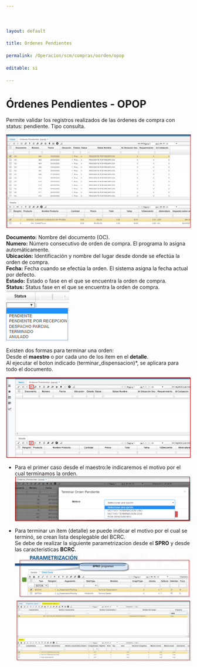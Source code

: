 ```yaml
---



layout: default

title: Ordenes Pendientes

permalink: /Operacion/scm/compras/oorden/opop

editable: si

---
```


# Órdenes Pendientes - OPOP

Permite validar los registros realizados de las órdenes de compra con status: pendiente. Tipo consulta.  

![](opop1.png)

**Documento:** Nombre del documento (OC).  
**Numero:** Número consecutivo de orden de compra. El programa lo asigna automáticamente.  
**Ubicación:** Identificación y nombre del lugar desde donde se efectúa la orden de compra.  
**Fecha:** Fecha cuando se efectúa la orden. El sistema asigna la fecha actual por defecto.  
**Estado:** Estado o fase en el que se encuentra la orden de compra.  
**Status:** Status fase en el que se encuentra la orden de compra.  
![](opop2.png)  

Existen dos formas para terminar una orden:  
Desde el **maestro** o por cada uno de los item en el **detalle**.  
Al ejecutar el boton indicado (terminar_dispensacion)*, se aplicara para todo el documento.  

![](opop3.png)  
* Para el primer caso desde el maestro:le indicaremos el motivo por el cual terminamos la orden.  
![](opop4.png)  

* Para terminar un ítem (detalle) se puede indicar el motivo por el cual se terminó, se crean lista desplegable del BCRC.  
	Se debe de realizar la siguiente parametrizacion desde el **SPRO** y desde las caracteristicas **BCRC**.  
	![](opop5.png)  

























